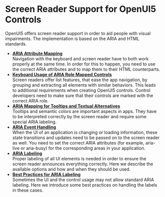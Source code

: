 <!-- loio3853db3bc8da4936ae4ef60c39b30699 -->

# Screen Reader Support for OpenUI5 Controls

OpenUI5 offers screen reader support in order to aid people with visual impairments. The implementation is based on the ARIA and HTML standards.

-   **[ARIA Attribute Mapping](aria-attribute-mapping-3e9c010.md "Navigation with the keyboard and screen reader have to both work properly at the same
		time. In order for this to happen, you need to use the correct ARIA attributes and to map
		them to their HTML counterparts. ")**  
Navigation with the keyboard and screen reader have to both work properly at the same time. In order for this to happen, you need to use the correct ARIA attributes and to map them to their HTML counterparts.
-   **[Keyboard Usage of ARIA Role Mapped Controls](keyboard-usage-of-aria-role-mapped-controls-e6cd547.md "Screen readers offer list features, that ease the app navigation, by grouping and
		extracting all elements with similar behaviors. This leads to additional requirements when
		creating OpenUI5 controls.
		Control developers need to make sure that their controls are marked with the correct ARIA
		role.")**  
Screen readers offer list features, that ease the app navigation, by grouping and extracting all elements with similar behaviors. This leads to additional requirements when creating OpenUI5 controls. Control developers need to make sure that their controls are marked with the correct ARIA role.
-   **[ARIA Mapping for Tooltips and Textual Alternatives](aria-mapping-for-tooltips-and-textual-alternatives-f9e14b3.md "Tooltips and semantic colors are important aspects in apps. They have to be interpreted
		correctly by the screen reader and require some special ARIA labeling. ")**  
Tooltips and semantic colors are important aspects in apps. They have to be interpreted correctly by the screen reader and require some special ARIA labeling.
-   **[ARIA Event Handling](aria-event-handling-79a9c51.md "When the UI of an application is changing or loading information, these state
		transitions and updates need to be passed on to the screen reader as well. You need to set
		the correct ARIA attributes (for example, aria-live or aria-busy) for the corresponding
		areas in your application. ")**  
When the UI of an application is changing or loading information, these state transitions and updates need to be passed on to the screen reader as well. You need to set the correct ARIA attributes \(for example, aria-live or aria-busy\) for the corresponding areas in your application.
-   **[ARIA Labeling](aria-labeling-f38c21c.md "Proper labeling of all UI elements is needed in order to ensure the screen reader
		announces everything correctly. Here we describe the available options and how and when they
		should be used. ")**  
Proper labeling of all UI elements is needed in order to ensure the screen reader announces everything correctly. Here we describe the available options and how and when they should be used.
-   **[Best Practices for ARIA Labeling](best-practices-for-aria-labeling-3169195.md "Sometimes the UI and the control usage may not allow standard ARIA labeling. Here we
		introduce some best practices on handling the labels in these cases. ")**  
Sometimes the UI and the control usage may not allow standard ARIA labeling. Here we introduce some best practices on handling the labels in these cases.

